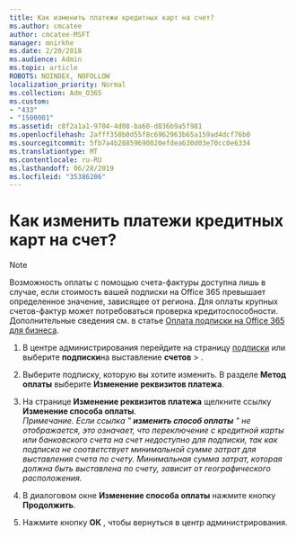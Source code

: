```yaml
---
title: Как изменить платежи кредитных карт на счет?
ms.author: cmcatee
author: cmcatee-MSFT
manager: mnirkhe
ms.date: 2/20/2018
ms.audience: Admin
ms.topic: article
ROBOTS: NOINDEX, NOFOLLOW
localization_priority: Normal
ms.collection: Adm_O365
ms.custom:
- "433"
- "1500001"
ms.assetid: c8f2a1a1-9704-4d08-ba60-d836b9a5f981
ms.openlocfilehash: 2afff350b0d55f8c6962963b65a159ad4dcf76b0
ms.sourcegitcommit: 5fb7a4b28859690020efdea630d03e70cc0e6334
ms.translationtype: MT
ms.contentlocale: ru-RU
ms.lasthandoff: 06/28/2019
ms.locfileid: "35386206"
---
```

# <a name="how-do-i-change-from-credit-card-payments-to-invoice"></a>Как изменить платежи кредитных карт на счет?

> [!NOTE]
> Возможность оплаты с помощью счета-фактуры доступна лишь в случае, если стоимость вашей подписки на Office 365 превышает определенное значение, зависящее от региона. Для оплаты крупных счетов-фактур может потребоваться проверка кредитоспособности. Дополнительные сведения см. в статье [Оплата подписки на Office 365 для бизнеса](https://support.office.com/article/734f4aab-df2d-4e9b-8cb1-691910bde216).
  
1. В центре администрирования перейдите на страницу [подписки](https://go.microsoft.com/fwlink/p/?linkid=842054) или выберите **подписки**на выставление **счетов** \> .

2. Выберите подписку, которую вы хотите изменить. В разделе **Метод оплаты** выберите **Изменение реквизитов платежа**.

3. На странице **Изменение реквизитов платежа** щелкните ссылку **Изменение способа оплаты**.
<br>*Примечание. Если ссылка " **изменить способ оплаты** " не отображается, это означает, что переключение с кредитной карты или банковского счета на счет недоступно для подписки, так как подписка не соответствует минимальной сумме затрат для выставления счета по счету. Минимальная сумма затрат, которая должна быть выставлена по счету, зависит от географического расположения.*
  
4. В диалоговом окне **Изменение способа оплаты** нажмите кнопку **Продолжить**.

5. Нажмите кнопку **ОК** , чтобы вернуться в центр администрирования.
